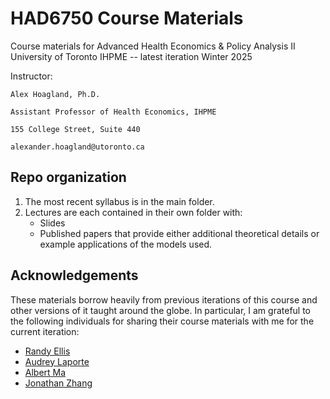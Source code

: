 # HAD6750 Course Materials

Course materials for Advanced Health Economics &amp; Policy Analysis II
University of Toronto IHPME -- latest iteration Winter 2025

Instructor: 

    Alex Hoagland, Ph.D. 
    
    Assistant Professor of Health Economics, IHPME
    
    155 College Street, Suite 440
    
    alexander.hoagland@utoronto.ca 
            
 ## Repo organization
 1. The most recent syllabus is in the main folder. 
 2. Lectures are each contained in their own folder with: 
     + Slides
     + Published papers that provide either additional theoretical details or example applications of the models used. 

## Acknowledgements
These materials borrow heavily from previous iterations of this course and other versions of it taught around the globe. In particular, I am grateful to the following individuals for sharing their course materials with me for the current iteration: 
* [Randy Ellis](https://blogs.bu.edu/ellisrp/)
* [Audrey Laporte](https://ihpme.utoronto.ca/faculty/audrey-laporte/)
* [Albert Ma](https://people.bu.edu/ma/)
* [Jonathan Zhang](https://t.co/9aTiSlsRhl) 
